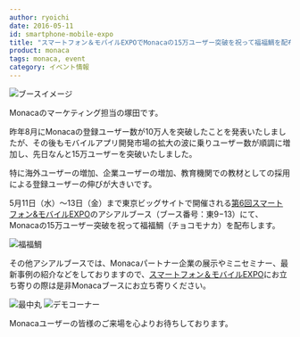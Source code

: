 ```yaml
---
author: ryoichi
date: 2016-05-11
id: smartphone-mobile-expo
title: "スマートフォン＆モバイルEXPOでMonacaの15万ユーザー突破を祝って福福鯛を配布します"
product: monaca
tags: monaca, event
category: イベント情報
---
```

![ブースイメージ](http://)

Monacaのマーケティング担当の塚田です。

昨年8月にMonacaの登録ユーザー数が10万人を突破したことを発表いたしましたが、その後もモバイルアプリ開発市場の拡大の波に乗りユーザー数が順調に増加し、先日なんと15万ユーザーを突破いたしました。

特に海外ユーザーの増加、企業ユーザーの増加、教育機関での教材としての採用による登録ユーザーの伸びが大きいです。

5月11日（水）〜13日（金）まで東京ビッグサイトで開催される[第6回スマートフォン&モバイルEXPO](http://www.smart-japan.jp/)のアシアルブース（ブース番号：東9−13）にて、Monacaの15万ユーザー突破を祝って福福鯛（チョコモナカ）を配布します。

![福福鯛](/blog/content/images/2016/May/fukufuku_tai.JPG)

その他アシアルブースでは、Monacaパートナー企業の展示やミニセミナー、最新事例の紹介などをしておりますので、[スマートフォン＆モバイルEXPO](http://www.smart-japan.jp/)にお立ち寄りの際は是非Monacaブースにお立ち寄りください。

![最中丸](/blog/content/images/2016/May/monaca_maru.JPG)
![デモコーナー](/blog/content/images/2016/May/demobooth.JPG)

Monacaユーザーの皆様のご来場を心よりお待ちしております。
